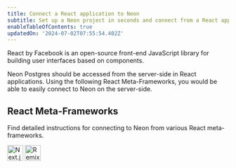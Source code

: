 ```yaml
---
title: Connect a React application to Neon
subtitle: Set up a Neon project in seconds and connect from a React application
enableTableOfContents: true
updatedOn: '2024-07-02T07:55:54.402Z'
---
```


React by Facebook is an open-source front-end JavaScript library for building user interfaces based on components.

Neon Postgres should be accessed from the server-side in React applications. Using the following React Meta-Frameworks, you would be able to easily connect to Neon on the server-side.

## React Meta-Frameworks

Find detailed instructions for connecting to Neon from various React meta-frameworks.

<TechnologyNavigation open>

<img src="/images/technology-logos/nextjs-logo.svg" width="36" height="36" alt="Next.js" href="/docs/guides/nextjs" title="Connect a Next.js application to Neon" />

<img src="/images/technology-logos/remix-logo.svg" width="36" height="36" alt="Remix" href="/docs/guides/remix" title="Connect a Remix application to Neon" />

</TechnologyNavigation>

<NeedHelp/>
